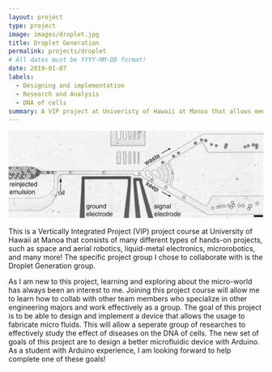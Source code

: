 ```yaml
---
layout: project
type: project
image: images/droplet.jpg
title: Droplet Generation
permalink: projects/droplet
# All dates must be YYYY-MM-DD format!
date: 2019-01-07
labels:
  - Designing and implementation
  - Research and Analysis
  - DNA of cells
summary: A VIP project at Univeristy of Hawaii at Manoa that allows medical researchers study DNA of cells with the help of a microfluidic device.
---
```

<div class="Fabrication Process">
  <img class="ui image" src="../images/droplet process.PNG">
</div>

This is a Vertically Integrated Project (VIP) project course at University of Hawaii at Manoa that consists of many different types of hands-on projects, such as space and aerial robotics, liquid-metal electronics, microrobotics, and many more! The specific project group I chose to collaborate with is the Droplet Generation group.

As I am new to this project, learning and exploring about the micro-world has always been an interest to me. Joining this project course will allow me to learn how to collab with other team members who specialize in other engineering majors and work effectively as a group. The goal of this project is to be able to design and implement a device that allows the usage to fabricate micro fluids. This will allow a seperate group of researches to effectively study the effect of diseases on the DNA of cells. The new set of goals of this project are to design a better microfluidic device with Arduino. As a student with Arduino experience, I am looking forward to help complete one of these goals!
